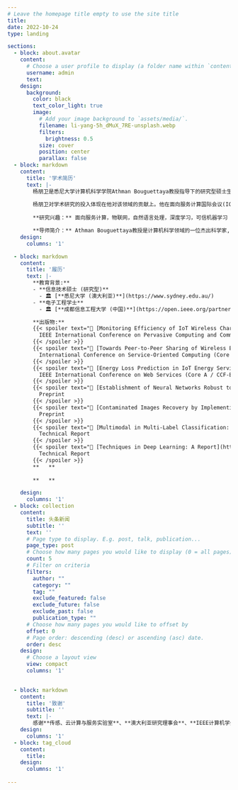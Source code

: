 ```yaml
---
# Leave the homepage title empty to use the site title
title:
date: 2022-10-24
type: landing

sections:
  - block: about.avatar
    content:
      # Choose a user profile to display (a folder name within `content/authors/`)
      username: admin
      text: 
    design:
      background:
        color: black
        text_color_light: true
        image:
          # Add your image background to `assets/media/`.
          filename: li-yang-5h_dMuX_7RE-unsplash.webp
          filters:
            brightness: 0.5
          size: cover
          position: center
          parallax: false
  - block: markdown
    content:
      title: '学术简历'
      text: |-
        杨朋卫是悉尼大学计算机科学学院Athman Bouguettaya教授指导下的研究型硕士生，拥有深厚的计算机科学与电子信息科学交叉学科背景。作为悉尼大学传感器、云和服务实验室的研究员，杨朋卫的学术追求是探索计算机科学的各个层面，包括众包、服务计算、深度学习和可信机器学习。
        
        杨朋卫对学术研究的投入体现在他对该领域的贡献上。他在面向服务计算国际会议(ICSOC，CCF-B)上成功发表了一篇演示论文，在IEEE普适计算和通信国际会议(PerCom，CCF-B)上发表了另一篇演示论文。此外，杨朋卫有一篇被IEEE国际万维网服务大会(ICWS，CCF-B)全文接收的研究长文。目前，他正计划扩大他的研究，并向服务计算领域的著名期刊IEEE Transactions on Services Computing（TSC，中科院JCR一区）提交扩展版本。杨朋卫的学术历程反映了他对计算机科学的热情和对在其领域产生影响的执着。
        
        **研究兴趣：** 面向服务计算，物联网，自然语言处理，深度学习，可信机器学习

        **导师简介：** Athman Bouguettaya教授是计算机科学领域的一位杰出科学家, 于2022年被评为服务计算与物联网领域全球前2%的顶尖学者。他是澳大利亚新南威尔士州悉尼大学的教授和计算机科学学院的前院长。他是澳大利亚服务科学协会的创始成员和前任主席。他曾任澳大利亚皇家墨尔本大学计算机科学与信息技术学院的教授和院长，以及澳大利亚联邦科学与工业研究组织服务计算领域的科学领袖。作为一名学者，他取得了极其卓越的成就，如IEEE院士、IEEE计算机协会杰出科学家、ACM杰出科学家、ACM杰出发言人以及WISE院士。他在2023年被任命为IEEE计算机协会院士评估委员会副主席。     
    design:
      columns: '1'

  - block: markdown
    content:
      title: '履历'
      text: |-
        **教育背景:**
        - **信息技术硕士 (研究型)**
          - 🏛 [**悉尼大学 (澳大利亚)**](https://www.sydney.edu.au/)
        - **电子工程学士**
          - 🏛 [**成都信息工程大学 (中国)**](https://open.ieee.org/partners/chengdu-university-of-information-technology/)

        **出版物:**
        {{< spoiler text="📄 [Monitoring Efficiency of IoT Wireless Charging](https://ieeexplore.ieee.org/abstract/document/10150276)" >}}
          IEEE International Conference on Pervasive Computing and Communications (Core A* / CCF-B Conference)
        {{< /spoiler >}}
        {{< spoiler text="📄 [Towards Peer-to-Peer Sharing of Wireless Energy Services](https://link.springer.com/chapter/10.1007/978-3-031-26507-5_38)" >}}
          International Conference on Service-Oriented Computing (Core A / CCF-B Conference)
        {{< /spoiler >}}
        {{< spoiler text="📄 [Energy Loss Prediction in IoT Energy Services](https://arxiv.org/abs/2305.10238)" >}}
          IEEE International Conference on Web Services (Core A / CCF-B Conference)
        {{< /spoiler >}}
        {{< spoiler text="📄 [Establishment of Neural Networks Robust to Label Noise](https://arxiv.org/abs/2211.15279v3)" >}}
          Preprint
        {{< /spoiler >}}
        {{< spoiler text="📄 [Contaminated Images Recovery by Implementing Non-negative Matrix Factorisation](https://arxiv.org/abs/2211.04247v4)" >}}
          Preprint
        {{< /spoiler >}}
        {{< spoiler text="📄 [Multimodal in Multi-Label Classification: A Report](https://www.researchgate.net/publication/371473901_Multimodal_in_Multi-Label_Classification_A_Report)" >}}
          Technical Report
        {{< /spoiler >}}
        {{< spoiler text="📄 [Techniques in Deep Learning: A Report](https://www.researchgate.net/publication/370277982_Techniques_in_Deep_Learning_A_Report)" >}}
          Technical Report
        {{< /spoiler >}}    
        **   ** 
        
        **   ** 

    design:
      columns: '1'
  - block: collection
    content:
      title: 头条新闻
      subtitle: ''
      text: ''
      # Page type to display. E.g. post, talk, publication...
      page_type: post
      # Choose how many pages you would like to display (0 = all pages)
      count: 5
      # Filter on criteria
      filters:
        author: ""
        category: ""
        tag: ""
        exclude_featured: false
        exclude_future: false
        exclude_past: false
        publication_type: ""
      # Choose how many pages you would like to offset by
      offset: 0
      # Page order: descending (desc) or ascending (asc) date.
      order: desc
    design:
      # Choose a layout view
      view: compact
      columns: '1'

  
  - block: markdown
    content:
      title: '致谢'
      subtitle: ''
      text: |-
        感谢**传感、云计算与服务实验室**、**澳大利亚研究理事会**、**IEEE计算机学会**和**联邦科学与工业研究组织**对物联网能源服务相关研究的支持。本文最终解释权归作者所有。       
    design:
      columns: '1'
  - block: tag_cloud
    content:
      title: 
    design:
      columns: '1'
  
---
```

